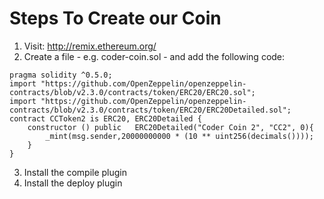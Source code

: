 # Steps To Create our Coin

1. Visit: http://remix.ethereum.org/
2. Create a file - e.g. coder-coin.sol - and add the following code:

```
pragma solidity ^0.5.0;
import "https://github.com/OpenZeppelin/openzeppelin-contracts/blob/v2.3.0/contracts/token/ERC20/ERC20.sol";
import "https://github.com/OpenZeppelin/openzeppelin-contracts/blob/v2.3.0/contracts/token/ERC20/ERC20Detailed.sol";
contract CCToken2 is ERC20, ERC20Detailed {
    constructor () public   ERC20Detailed("Coder Coin 2", "CC2", 0){
        _mint(msg.sender,20000000000 * (10 ** uint256(decimals())));
    }
}
```

3. Install the compile plugin
4. Install the deploy plugin
